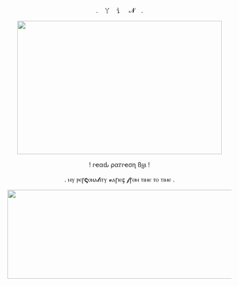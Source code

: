 <p align="center"> . 丫 讠 𝓝 .



<p align="center">
  <img width="460" height="300" src="https://i.pinimg.com/564x/c7/8d/70/c78d708f2a36177757158c396106f1d6.jpg">
</p>
<p align="center"> ! ɾҽαԃ ρα𝜏ɾҽσɳ ßყι !
<p align="center">  . ⲙⲩ ⲣⲉꞅ𝛓ⲟⲛⲁ𝓵ⲓⲧⲩ 𝓿ⲁꞅⲓⲉ𝛓 𝓯ꞅⲟⲙ ⲧⲓⲙⲉ ⲧⲟ ⲧⲓⲙⲉ . 

<p align="center">
  <img width="2000" height="200" src=[https://media.discordapp.net/attachments/860237906588991488/1019632376827105420/IMG_2321.gif?ex](https://i.pinimg.com/originals/a3/a2/47/a3a2471e414d7a5a402e56b4218c5702.gif)">
</p>
